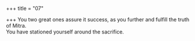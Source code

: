 +++
title = "07"

+++
You two great ones assure it success, as you further and fulfill the truth  of Mitra.  
You have stationed yourself around the sacrifice.  